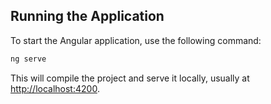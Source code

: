 ## Running the Application

To start the Angular application, use the following command:

```bash
ng serve
```

This will compile the project and serve it locally, usually at [http://localhost:4200](http://localhost:4200).
